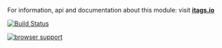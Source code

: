 For information, api and documentation about this module: visit <b><a href="http://itags.io">itags.io</a></b>

[![Build Status](https://travis-ci.org/itags/i-splitdiv.svg?branch=master)](https://travis-ci.org/itags/i-splitdiv)

[![browser support](https://ci.testling.com/itags/i-splitdiv.png)](https://ci.testling.com/itags/i-splitdiv)